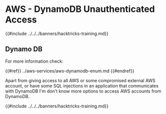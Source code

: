 # AWS - DynamoDB Unauthenticated Access

{{#include ../../../banners/hacktricks-training.md}}

## Dynamo DB

For more information check:

{{#ref}}
../aws-services/aws-dynamodb-enum.md
{{#endref}}

Apart from giving access to all AWS or some compromised external AWS account, or have some SQL injections in an application that communicates with DynamoDB I'm don't know more options to access AWS accounts from DynamoDB.

{{#include ../../../banners/hacktricks-training.md}}




